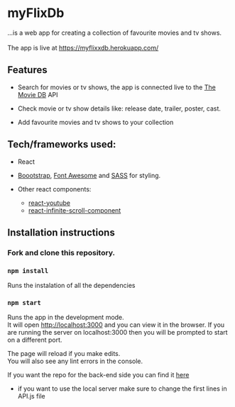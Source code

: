 # myFlixDb

...is a web app for creating a collection of favourite movies and tv shows.<br><br>
The app is live at https://myflixxdb.herokuapp.com/

## Features

- Search for movies or tv shows, the app is connected live to the [The Movie DB](https://www.themoviedb.org/) API

- Check movie or tv show details like: release date, trailer, poster, cast.

- Add favourite movies and tv shows to your collection

## Tech/frameworks used:

- React

- [Boootstrap](https://react-bootstrap.github.io/), [Font Awesome](https://fontawesome.com/) and [SASS](https://sass-lang.com/) for styling.

- Other react components:
  - [react-youtube](https://www.npmjs.com/package/react-youtube)
  - [react-infinite-scroll-component](https://www.npmjs.com/package/react-infinite-scroll-component)

## Installation instructions

### Fork and clone this repository.

### `npm install`

Runs the instalation of all the dependencies

### `npm start`

Runs the app in the development mode.<br>
It will open [http://localhost:3000](http://localhost:3000) and you can view it in the browser.
If you are running the server on localhost:3000 then you will be prompted to start on a different port.

The page will reload if you make edits.<br>
You will also see any lint errors in the console.

If you want the repo for the back-end side you can find it [here](https://github.com/manuickx/my-flix-server-v2)

- if you want to use the local server make sure to change the first lines in API.js file
